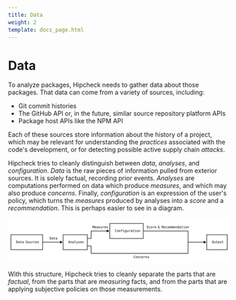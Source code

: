 ```yaml
---
title: Data
weight: 2
template: docs_page.html
---
```


# Data

To analyze packages, Hipcheck needs to gather data about those packages.
That data can come from a variety of sources, including:

- Git commit histories
- The GitHub API or, in the future, similar source repository platform
  APIs
- Package host APIs like the NPM API

Each of these sources store information about the history of a project,
which may be relevant for understanding the _practices_ associated with
the code's development, or for detecting possible active supply chain
_attacks_.

Hipcheck tries to cleanly distinguish between _data_, _analyses_, and
_configuration_. _Data_ is the raw pieces of information pulled from
exterior sources. It is solely factual, recording prior events.
_Analyses_ are computations performed on data which produce _measures_,
and which may also produce _concerns_. Finally, _configuration_ is an
expression of the user's policy, which turns the _measures_ produced
by analyses into a _score_ and a _recommendation_. This is perhaps
easier to see in a diagram.

![Concepts diagram](concepts-diagram.svg)

With this structure, Hipcheck tries to cleanly separate the parts
that are _factual_, from the parts that are _measuring_ facts, and
from the parts that are applying subjective policies on those
measurements.
